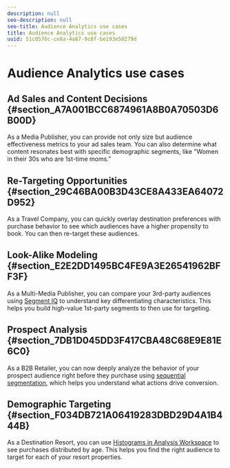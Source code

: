 ```yaml
---
description: null
seo-description: null
seo-title: Audience Analytics use cases
title: Audience Analytics use cases
uuid: 51c0576c-ce8a-4a87-9c8f-be193e50279d
---
```


# Audience Analytics use cases

## Ad Sales and Content Decisions {#section_A7A001BCC6874961A8B0A70503D6B00D}

As a Media Publisher, you can provide not only size but audience effectiveness metrics to your ad sales team. You can also determine what content resonates best with specific demographic segments, like "Women in their 30s who are 1st-time moms.”

## Re-Targeting Opportunities {#section_29C46BA00B3D43CE8A433EA64072D952}

As a Travel Company, you can quickly overlay destination preferences with purchase behavior to see which audiences have a higher propensity to book. You can then re-target these audiences.

## Look-Alike Modeling {#section_E2E2DD1495BC4FE9A3E26541962BFF3F}

As a Multi-Media Publisher, you can compare your 3rd-party audiences using [Segment IQ](https://marketing.adobe.com/resources/help/en_US/analytics/analysis-workspace/segment-comparison.html) to understand key differentiating characteristics. This helps you build high-value 1st-party segments to then use for targeting.

## Prospect Analysis {#section_7DB1D045DD3F417CBA48C68E9E81E6C0}

As a B2B Retailer, you can now deeply analyze the behavior of your prospect audience right before they purchase using [sequential segmentation](https://marketing.adobe.com/resources/help/en_US/analytics/segment/sequence-filters.html), which helps you understand what actions drive conversion.

## Demographic Targeting {#section_F034DB721A06419283DBD29D4A1B444B}

As a Destination Resort, you can use [Histograms in Analysis Workspace](https://marketing.adobe.com/resources/help/en_US/analytics/analysis-workspace/histogram.html) to see purchases distributed by age. This helps you find the right audience to target for each of your resort properties. 
